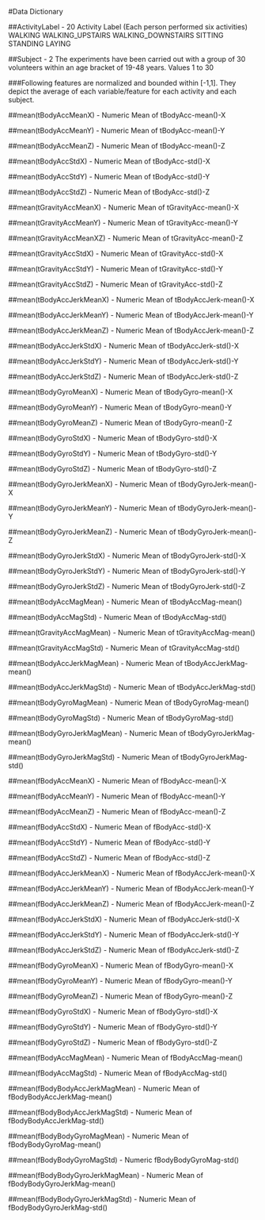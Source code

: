 #Data Dictionary

##ActivityLabel	-	20
	Activity Label (Each person performed six activities)
	WALKING
	WALKING_UPSTAIRS
	WALKING_DOWNSTAIRS
	SITTING
	STANDING
	LAYING

##Subject	-	2
The experiments have been carried out with a group of 30 volunteers within an age bracket of 19-48 years.
Values 1 to 30


###Following features are normalized and bounded within [-1,1]. They depict the average of each variable/feature for each activity and each subject.

##mean(tBodyAccMeanX)	-	Numeric
	Mean of tBodyAcc-mean()-X

##mean(tBodyAccMeanY) 	-	Numeric
	Mean of tBodyAcc-mean()-Y

##mean(tBodyAccMeanZ) 	-	Numeric
	Mean of tBodyAcc-mean()-Z

##mean(tBodyAccStdX) 	-	Numeric
	Mean of tBodyAcc-std()-X

##mean(tBodyAccStdY) 	-	Numeric
	Mean of tBodyAcc-std()-Y

##mean(tBodyAccStdZ) 	-	Numeric
	Mean of tBodyAcc-std()-Z

##mean(tGravityAccMeanX) 	-	Numeric
	Mean of tGravityAcc-mean()-X

##mean(tGravityAccMeanY) 	-	Numeric
  Mean of tGravityAcc-mean()-Y

##mean(tGravityAccMeanXZ) 	-	Numeric
	Mean of tGravityAcc-mean()-Z

##mean(tGravityAccStdX) 	-	Numeric
	Mean of tGravityAcc-std()-X

##mean(tGravityAccStdY) 	-	Numeric
	Mean of tGravityAcc-std()-Y

##mean(tGravityAccStdZ) 	-	Numeric
	Mean of tGravityAcc-std()-Z

##mean(tBodyAccJerkMeanX) 	-	Numeric
	Mean of tBodyAccJerk-mean()-X

##mean(tBodyAccJerkMeanY) 	-	Numeric
	Mean of tBodyAccJerk-mean()-Y

##mean(tBodyAccJerkMeanZ) 	-	Numeric
	Mean of tBodyAccJerk-mean()-Z

##mean(tBodyAccJerkStdX) 	-	Numeric
	Mean of tBodyAccJerk-std()-X

##mean(tBodyAccJerkStdY) 	-	Numeric
	Mean of tBodyAccJerk-std()-Y

##mean(tBodyAccJerkStdZ) 	-	Numeric
	Mean of tBodyAccJerk-std()-Z

##mean(tBodyGyroMeanX) 	-	Numeric
	Mean of tBodyGyro-mean()-X

##mean(tBodyGyroMeanY) 	-	Numeric
	Mean of tBodyGyro-mean()-Y

##mean(tBodyGyroMeanZ) 	-	Numeric
	Mean of tBodyGyro-mean()-Z

##mean(tBodyGyroStdX) 	-	Numeric
	Mean of tBodyGyro-std()-X

##mean(tBodyGyroStdY) 	-	Numeric
	Mean of tBodyGyro-std()-Y

##mean(tBodyGyroStdZ) 	-	Numeric
	Mean of tBodyGyro-std()-Z

##mean(tBodyGyroJerkMeanX) 	-	Numeric
	Mean of tBodyGyroJerk-mean()-X

##mean(tBodyGyroJerkMeanY) 	-	Numeric
	Mean of tBodyGyroJerk-mean()-Y

##mean(tBodyGyroJerkMeanZ) 	-	Numeric
	Mean of tBodyGyroJerk-mean()-Z

##mean(tBodyGyroJerkStdX) 	-	Numeric
	Mean of tBodyGyroJerk-std()-X

##mean(tBodyGyroJerkStdY) 	-	Numeric
	Mean of tBodyGyroJerk-std()-Y

##mean(tBodyGyroJerkStdZ) 	-	Numeric
	Mean of tBodyGyroJerk-std()-Z

##mean(tBodyAccMagMean) 	-	Numeric
	Mean of tBodyAccMag-mean()

##mean(tBodyAccMagStd) 	-	Numeric
	Mean of tBodyAccMag-std()

##mean(tGravityAccMagMean) 	-	Numeric
	Mean of tGravityAccMag-mean()

##mean(tGravityAccMagStd) 	-	Numeric
	Mean of tGravityAccMag-std()

##mean(tBodyAccJerkMagMean) 	-	Numeric
	Mean of tBodyAccJerkMag-mean()

##mean(tBodyAccJerkMagStd) 	-	Numeric
  Mean of tBodyAccJerkMag-std()

##mean(tBodyGyroMagMean) 	-	Numeric
	Mean of tBodyGyroMag-mean()

##mean(tBodyGyroMagStd) 	-	Numeric
	Mean of tBodyGyroMag-std()

##mean(tBodyGyroJerkMagMean) 	-	Numeric
	Mean of tBodyGyroJerkMag-mean()

##mean(tBodyGyroJerkMagStd) 	-	Numeric
	Mean of tBodyGyroJerkMag-std()

##mean(fBodyAccMeanX) 	-	Numeric
	Mean of fBodyAcc-mean()-X

##mean(fBodyAccMeanY) 	-	Numeric
	Mean of fBodyAcc-mean()-Y

##mean(fBodyAccMeanZ) 	-	Numeric
	Mean of fBodyAcc-mean()-Z

##mean(fBodyAccStdX) 	-	Numeric
	Mean of fBodyAcc-std()-X

##mean(fBodyAccStdY) 	-	Numeric
	Mean of fBodyAcc-std()-Y

##mean(fBodyAccStdZ) 	-	Numeric
	Mean of fBodyAcc-std()-Z

##mean(fBodyAccJerkMeanX) 	-	Numeric
	Mean of fBodyAccJerk-mean()-X

##mean(fBodyAccJerkMeanY) 	-	Numeric
	Mean of fBodyAccJerk-mean()-Y

##mean(fBodyAccJerkMeanZ) 	-	Numeric
	Mean of fBodyAccJerk-mean()-Z

##mean(fBodyAccJerkStdX) 	-	Numeric
	Mean of fBodyAccJerk-std()-X

##mean(fBodyAccJerkStdY) 	-	Numeric
	Mean of fBodyAccJerk-std()-Y

##mean(fBodyAccJerkStdZ) 	-	Numeric
	Mean of fBodyAccJerk-std()-Z

##mean(fBodyGyroMeanX) 	-	Numeric
	Mean of fBodyGyro-mean()-X

##mean(fBodyGyroMeanY) 	-	Numeric
	Mean of fBodyGyro-mean()-Y

##mean(fBodyGyroMeanZ) 	-	Numeric
	Mean of fBodyGyro-mean()-Z

##mean(fBodyGyroStdX) 	-	Numeric
	Mean of fBodyGyro-std()-X

##mean(fBodyGyroStdY) 	-	Numeric
	Mean of fBodyGyro-std()-Y

##mean(fBodyGyroStdZ) 	-	Numeric
	Mean of fBodyGyro-std()-Z

##mean(fBodyAccMagMean) 	-	Numeric
	Mean of fBodyAccMag-mean()

##mean(fBodyAccMagStd) 	-	Numeric
	Mean of fBodyAccMag-std()

##mean(fBodyBodyAccJerkMagMean) 	-	Numeric
	Mean of fBodyBodyAccJerkMag-mean()

##mean(fBodyBodyAccJerkMagStd) 	-	Numeric
	Mean of fBodyBodyAccJerkMag-std()

##mean(fBodyBodyGyroMagMean) 	-	Numeric
	Mean of fBodyBodyGyroMag-mean()

##mean(fBodyBodyGyroMagStd) 	-	Numeric
	fBodyBodyGyroMag-std()

##mean(fBodyBodyGyroJerkMagMean) 	-	Numeric
	Mean of fBodyBodyGyroJerkMag-mean()

##mean(fBodyBodyGyroJerkMagStd) 	-	Numeric
	Mean of fBodyBodyGyroJerkMag-std()

